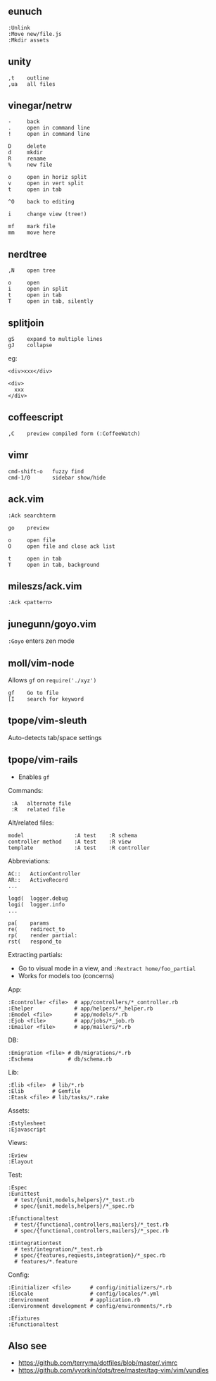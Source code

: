 ## eunuch

    :Unlink
    :Move new/file.js
    :Mkdir assets

## unity

    ,t    outline
    ,ua   all files

## vinegar/netrw

    -     back
    .     open in command line
    !     open in command line

    D     delete
    d     mkdir
    R     rename
    %     new file

    o     open in horiz split
    v     open in vert split
    t     open in tab

    ^O    back to editing

    i     change view (tree!)

    mf    mark file
    mm    move here

## nerdtree

    ,N    open tree

    o     open
    i     open in split
    t     open in tab
    T     open in tab, silently

## splitjoin

    gS    expand to multiple lines
    gJ    collapse

eg:

    <div>xxx</div>

    <div>
      xxx
    </div>

## coffeescript

    ,C    preview compiled form (:CoffeeWatch)

## vimr

    cmd-shift-o   fuzzy find
    cmd-1/0       sidebar show/hide

## ack.vim

    :Ack searchterm

    go    preview

    o     open file
    O     open file and close ack list

    t     open in tab
    T     open in tab, background

## mileszs/ack.vim

    :Ack <pattern>

## junegunn/goyo.vim

`:Goyo` enters zen mode

## moll/vim-node

Allows `gf` on `require('./xyz')`

    gf    Go to file
    [I    search for keyword

## tpope/vim-sleuth

Auto-detects tab/space settings

## tpope/vim-rails

* Enables `gf`

Commands:

     :A   alternate file
     :R   related file

Alt/related files:

    model                :A test    :R schema
    controller method    :A test    :R view
    template             :A test    :R controller

Abbreviations:

    AC::   ActionController
    AR::   ActiveRecord
    ...

    logd(  logger.debug
    logi(  logger.info
    ...

    pa[    params
    re(    redirect_to
    rp(    render partial:
    rst(   respond_to

Extracting partials:

 * Go to visual mode in a view, and `:Rextract home/foo_partial`
 * Works for models too (concerns)

App:

    :Econtroller <file>  # app/controllers/*_controller.rb
    :Ehelper             # app/helpers/*_helper.rb
    :Emodel <file>       # app/models/*.rb
    :Ejob <file>         # app/jobs/*_job.rb
    :Emailer <file>      # app/mailers/*.rb

DB:

    :Emigration <file> # db/migrations/*.rb
    :Eschema           # db/schema.rb
    
Lib:

    :Elib <file>  # lib/*.rb
    :Elib         # Gemfile
    :Etask <file> # lib/tasks/*.rake

Assets:

    :Estylesheet
    :Ejavascript

Views:

    :Eview
    :Elayout

Test:

    :Espec
    :Eunittest
      # test/{unit,models,helpers}/*_test.rb
      # spec/{unit,models,helpers}/*_spec.rb

    :Efunctionaltest
      # test/{functional,controllers,mailers}/*_test.rb
      # spec/{functional,controllers,mailers}/*_spec.rb

    :Eintegrationtest
      # test/integration/*_test.rb
      # spec/{features,requests,integration}/*_spec.rb
      # features/*.feature

Config:

    :Einitializer <file>      # config/initializers/*.rb
    :Elocale                  # config/locales/*.yml
    :Eenvironment             # application.rb
    :Eenvironment development # config/environments/*.rb

    :Efixtures
    :Efunctionaltest

## Also see

* https://github.com/terryma/dotfiles/blob/master/.vimrc
* https://github.com/vyorkin/dots/tree/master/tag-vim/vim/vundles

